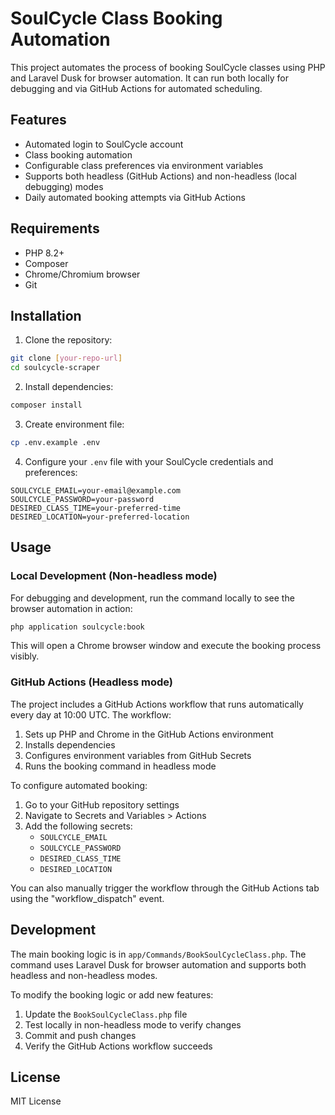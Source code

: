 # SoulCycle Class Booking Automation

This project automates the process of booking SoulCycle classes using PHP and Laravel Dusk for browser automation. It can run both locally for debugging and via GitHub Actions for automated scheduling.

## Features

- Automated login to SoulCycle account
- Class booking automation
- Configurable class preferences via environment variables
- Supports both headless (GitHub Actions) and non-headless (local debugging) modes
- Daily automated booking attempts via GitHub Actions

## Requirements

- PHP 8.2+
- Composer
- Chrome/Chromium browser
- Git

## Installation

1. Clone the repository:
```bash
git clone [your-repo-url]
cd soulcycle-scraper
```

2. Install dependencies:
```bash
composer install
```

3. Create environment file:
```bash
cp .env.example .env
```

4. Configure your `.env` file with your SoulCycle credentials and preferences:
```
SOULCYCLE_EMAIL=your-email@example.com
SOULCYCLE_PASSWORD=your-password
DESIRED_CLASS_TIME=your-preferred-time
DESIRED_LOCATION=your-preferred-location
```

## Usage

### Local Development (Non-headless mode)

For debugging and development, run the command locally to see the browser automation in action:

```bash
php application soulcycle:book
```

This will open a Chrome browser window and execute the booking process visibly.

### GitHub Actions (Headless mode)

The project includes a GitHub Actions workflow that runs automatically every day at 10:00 UTC. The workflow:

1. Sets up PHP and Chrome in the GitHub Actions environment
2. Installs dependencies
3. Configures environment variables from GitHub Secrets
4. Runs the booking command in headless mode

To configure automated booking:

1. Go to your GitHub repository settings
2. Navigate to Secrets and Variables > Actions
3. Add the following secrets:
   - `SOULCYCLE_EMAIL`
   - `SOULCYCLE_PASSWORD`
   - `DESIRED_CLASS_TIME`
   - `DESIRED_LOCATION`

You can also manually trigger the workflow through the GitHub Actions tab using the "workflow_dispatch" event.

## Development

The main booking logic is in `app/Commands/BookSoulCycleClass.php`. The command uses Laravel Dusk for browser automation and supports both headless and non-headless modes.

To modify the booking logic or add new features:

1. Update the `BookSoulCycleClass.php` file
2. Test locally in non-headless mode to verify changes
3. Commit and push changes
4. Verify the GitHub Actions workflow succeeds

## License

MIT License
